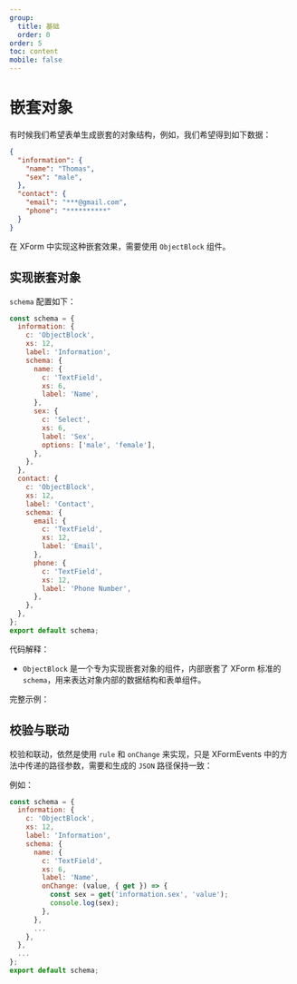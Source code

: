 ```yaml
---
group:
  title: 基础
  order: 0
order: 5
toc: content
mobile: false
---
```



# 嵌套对象


有时候我们希望表单生成嵌套的对象结构，例如，我们希望得到如下数据：

``` json
{
  "information": {
    "name": "Thomas",
    "sex": "male",
  },
  "contact": {
    "email": "***@gmail.com",
    "phone": "**********"
  }
}
```

在 XForm 中实现这种嵌套效果，需要使用 `ObjectBlock` 组件。


## 实现嵌套对象

`schema` 配置如下：

``` js {3,6}
const schema = {
  information: {
    c: 'ObjectBlock',
    xs: 12,
    label: 'Information',
    schema: {
      name: {
        c: 'TextField',
        xs: 6,
        label: 'Name',
      },
      sex: {
        c: 'Select',
        xs: 6,
        label: 'Sex',
        options: ['male', 'female'],
      },
    },
  },
  contact: {
    c: 'ObjectBlock',
    xs: 12,
    label: 'Contact',
    schema: {
      email: {
        c: 'TextField',
        xs: 12,
        label: 'Email',
      },
      phone: {
        c: 'TextField',
        xs: 12,
        label: 'Phone Number',
      },
    },
  },
};
export default schema;
```

代码解释：
* `ObjectBlock` 是一个专为实现嵌套对象的组件，内部嵌套了 XForm 标准的 `schema`，用来表达对象内部的数据结构和表单组件。


完整示例：

<code src="./examples/object" compact background="#fff"></code>


## 校验与联动

校验和联动，依然是使用 `rule` 和 `onChange` 来实现，只是 XFormEvents 中的方法中传递的路径参数，需要和生成的  `JSON` 路径保持一致：

例如：

``` js {11-14}
const schema = {
  information: {
    c: 'ObjectBlock',
    xs: 12,
    label: 'Information',
    schema: {
      name: {
        c: 'TextField',
        xs: 6,
        label: 'Name',
        onChange: (value, { get }) => {
          const sex = get('information.sex', 'value');
          console.log(sex);
        },
      },
      ...
    },
  },
  ...
};
export default schema;


```

